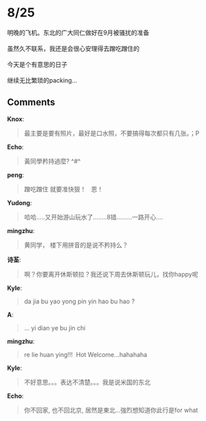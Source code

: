 # 8/25

<div id="msgcns!9884D0A402622CB2!3282" class="bvMsg"><div>明晚的飞机。东北的广大同仁做好在9月被骚扰的准备</div>
<div> </div>
<div>虽然久不联系，我还是会很心安理得去蹭吃蹭住的</div>
<div> </div>
<div>今天是个有意思的日子</div>
<div> </div>
<div>继续无比繁琐的packing...</div></div>

## Comments

**Knox**:
> 最主要是要有照片，最好是口水照，不要搞得每次都只有几张。；P

**Echo**:
> 黃同學矜持過麼? ^#^

**peng**:
> 蹭吃蹭住 就要准快狠！ 
 
恩！

**Yudong**:
> 哈哈.....又开始游山玩水了........8错.........一路开心....

**mingzhu**:
> 黄同学， 楼下用拼音的是说不矜持么？

**诗荃**:
> 啊？你要离开休斯顿拉？我还说下周去休斯顿玩儿，找你happy呢
 

**Kyle**:
> da jia bu yao yong pin yin hao bu hao ?

**A**:
> ... yi dian ye bu jin chi

**mingzhu**:
> re lie huan ying!!!  Hot Welcome...hahahaha

**Kyle**:
> 不好意思。。。表达不清楚。。。我是说米国的东北

**Echo**:
> 你不回家, 也不回北京, 居然是東北...強烈想知道你此行是for what 


